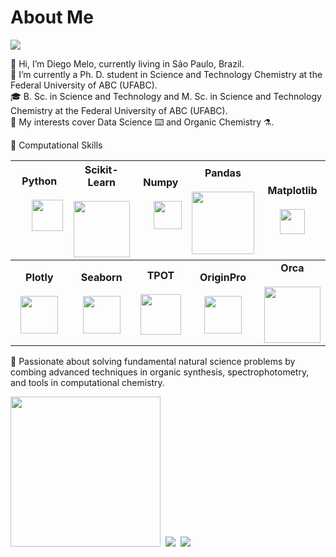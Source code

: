 # About Me
[<img src="https://user-images.githubusercontent.com/8021054/210418731-91fb5714-547c-42ec-9dd0-65e9d8cce1ca.svg" />](https://www.linkedin.com/in/dmulysses/)

👋 Hi, I’m Diego Melo, currently living in São Paulo, Brazil.</br>
🌱 I’m currently a Ph. D. student in Science and Technology Chemistry at the Federal University of ABC (UFABC).</br>
🎓 B. Sc. in Science and Technology and M. Sc. in Science and Technology Chemistry at the Federal University of ABC (UFABC).</br>
🚩 My interests cover  Data Science ⌨️ and Organic Chemistry ⚗️.</br>

🔧 Computational Skills</br>

|**Python**<br/><br/>&nbsp;&nbsp;&nbsp;&nbsp;&nbsp;&nbsp;<img src="https://user-images.githubusercontent.com/8021054/210259864-2596a1e3-aa2a-4703-ba05-f771f16213e1.svg" width="50" />&nbsp;&nbsp;&nbsp;&nbsp;&nbsp;&nbsp;|**Scikit-Learn**<br/><br/><img src="https://user-images.githubusercontent.com/8021054/210260211-1b807630-28d0-4439-9f47-779446a681d9.png" width="90" />|**Numpy**<br/><br/>&nbsp;&nbsp;&nbsp;&nbsp;&nbsp;<img src="https://user-images.githubusercontent.com/8021054/210260478-4c19a2e5-0042-4979-a7a8-acb5585cf702.svg" width="45" />&nbsp;&nbsp;&nbsp;&nbsp;&nbsp;|**Pandas**<br/><br/><img src="https://user-images.githubusercontent.com/8021054/210260679-7c900719-fcba-4384-97e7-9473753cd2dc.svg" width="100" />|**Matplotlib**<br/><br/>&nbsp;&nbsp;<img src="https://user-images.githubusercontent.com/8021054/210260886-d0b2cc26-b8fb-458c-b3b0-65edfd6a8110.png" width="40" />&nbsp;&nbsp;|
|:-----------:|:--------------:|:----------:|:--------------:|:-------------:|
|**Plotly**<br/><br/><img src="https://user-images.githubusercontent.com/8021054/210261042-cd8f2d04-f37f-401a-a37e-f9155c03d600.png" width="60" />|**Seaborn**<br/><br/><img src="https://user-images.githubusercontent.com/8021054/210261246-7b727c31-886a-4d49-b8e1-cb5f80b699c5.svg" width="60" />|**TPOT**<br/><br/><img src="https://user-images.githubusercontent.com/8021054/210261536-7a81c45a-979d-4156-bf1a-eb2177c9d8c5.png" width="65" />|**OriginPro**<br/><br/><img src="https://user-images.githubusercontent.com/8021054/210261651-a7e644dd-fc1e-4cbb-9228-c959332d4f7a.png" width="60" />|**Orca**<br/><br/><img src="https://user-images.githubusercontent.com/8021054/210261818-595876b0-9bce-43ad-a5e9-d6c8bfa9b566.png" width="90" />|

🧐 Passionate about solving fundamental natural science problems by combing advanced techniques in organic synthesis, spectrophotometry, and tools in computational chemistry.

<img src="https://user-images.githubusercontent.com/8021054/210272311-40d52af3-af67-419b-aef5-463aaf116859.gif" width="240" />&nbsp;&nbsp;<img src="https://user-images.githubusercontent.com/8021054/210269083-cac83bef-959e-4cd9-8d80-f06b31f4c88c.gif" />&nbsp;&nbsp;<img src="https://user-images.githubusercontent.com/8021054/210269919-5380cad1-50db-40e5-b5bd-70943b58bba4.gif" />



<!---
dmulysses/dmulysses is a ✨ special ✨ repository because its `README.md` (this file) appears on your GitHub profile.
You can click the Preview link to take a look at your changes.
--->
